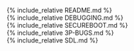 {% include_relative README.md %}  
{% include_relative DEBUGGING.md %}  
{% include_relative SECUREBOOT.md %}  
{% include_relative 3P-BUGS.md %}  
{% include_relative SDL.md %}  
